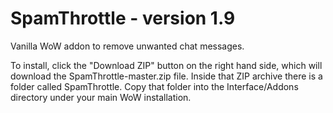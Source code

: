 # SpamThrottle - version 1.9

Vanilla WoW addon to remove unwanted chat messages.

To install, click the "Download ZIP" button on the right hand side, which will download the SpamThrottle-master.zip file. Inside that ZIP archive there is a folder called SpamThrottle. Copy that folder into the Interface/Addons directory under your main WoW installation.
